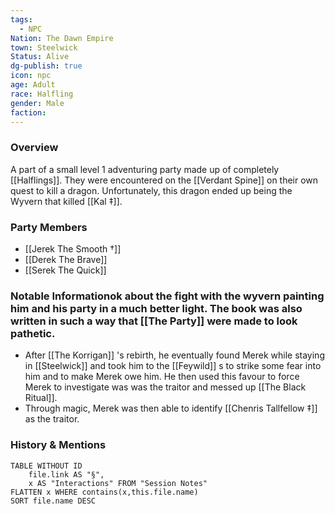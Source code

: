 ```yaml
---
tags:
  - NPC
Nation: The Dawn Empire
town: Steelwick
Status: Alive
dg-publish: true
icon: npc
age: Adult
race: Halfling
gender: Male
faction: 
---
```


### Overview
A part of a small level 1 adventuring party made up of completely [[Halflings]]. They were encountered on the [[Verdant Spine]] on their own quest to kill a dragon. Unfortunately, this dragon ended up being the Wyvern that killed [[Kal ‡]]. 

### Party Members 
- [[Jerek The Smooth †]]
- [[Derek The Brave]]
- [[Serek The Quick]]

### Notable Informationok about the fight with the wyvern painting him and his party in a much better light. The book was also written in such a way that [[The Party]] were made to look pathetic. 
- After [[The Korrigan]] 's rebirth, he eventually found Merek while staying in [[Steelwick]] and took him to the [[Feywild]] s to strike some fear into him and to make Merek owe him. He then used this favour to force Merek to investigate was was the traitor and messed up [[The Black Ritual]].
- Through magic, Merek was then able to identify [[Chenris Tallfellow ‡]] as the traitor. 

### History & Mentions
```dataview
TABLE WITHOUT ID
	file.link AS "§", 
	x AS "Interactions" FROM "Session Notes"
FLATTEN x WHERE contains(x,this.file.name) 
SORT file.name DESC
```

